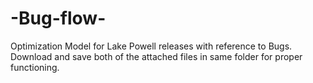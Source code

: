 # -Bug-flow-
Optimization Model for Lake Powell releases with reference to Bugs.
Download and save both of the attached files in same folder for proper functioning.
